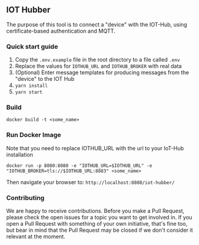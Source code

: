 ## IOT Hubber

The purpose of this tool is to connect a "device" with the IOT-Hub, using certificate-based authentication and MQTT.

### Quick start guide

1) Copy the `.env.example` file in the root directory to a file called `.env`
2) Replace the values for `IOTHUB_URL` and `IOTHUB_BROKER` with real data
3) (Optional) Enter message templates for producing messages from the "device" to the IOT Hub
4) `yarn install`
5) `yarn start`

### Build

`docker build -t <some_name>`


### Run Docker Image
Note that you need to replace IOTHUB_URL with the url to your IoT-Hub installation

`docker run -p 8080:8080 -e "IOTHUB_URL=$IOTHUB_URL" -e "IOTHUB_BROKER=tls://$IOTHUB_URL:8883" <some_name>`

Then navigate your browser to: `http://localhost:8080/iot-hubber/`

### Contributing

We are happy to receive contributions.
Before you make a Pull Request, please check the open issues for a topic you want to get involved in.
If you open a Pull Request with something of your own initiative, that's fine too, but bear in mind that the Pull Request may be closed if we don't consider it relevant at the moment.

